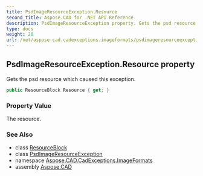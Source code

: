 ```yaml
---
title: PsdImageResourceException.Resource
second_title: Aspose.CAD for .NET API Reference
description: PsdImageResourceException property. Gets the psd resource which caused this exception
type: docs
weight: 20
url: /net/aspose.cad.cadexceptions.imageformats/psdimageresourceexception/resource/
---
```

## PsdImageResourceException.Resource property

Gets the psd resource which caused this exception.

```csharp
public ResourceBlock Resource { get; }
```

### Property Value

The resource.

### See Also

* class [ResourceBlock](../../../aspose.cad.fileformats.psd/resourceblock/)
* class [PsdImageResourceException](../)
* namespace [Aspose.CAD.CadExceptions.ImageFormats](../../psdimageresourceexception/)
* assembly [Aspose.CAD](../../../)


